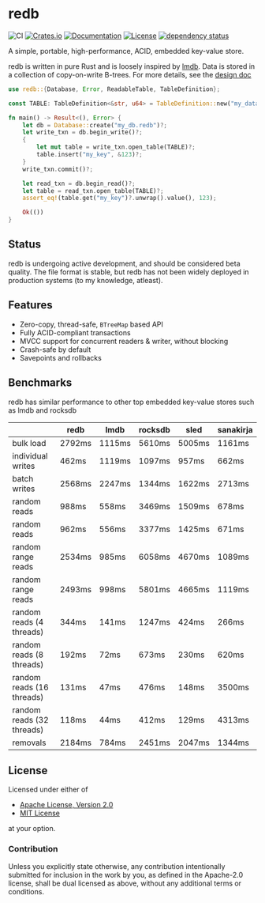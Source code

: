 # redb

![CI](https://github.com/cberner/redb/actions/workflows/ci.yml/badge.svg)
[![Crates.io](https://img.shields.io/crates/v/redb.svg)](https://crates.io/crates/redb)
[![Documentation](https://docs.rs/redb/badge.svg)](https://docs.rs/redb)
[![License](https://img.shields.io/crates/l/redb)](https://crates.io/crates/redb)
[![dependency status](https://deps.rs/repo/github/cberner/redb/status.svg)](https://deps.rs/repo/github/cberner/redb)

A simple, portable, high-performance, ACID, embedded key-value store.

redb is written in pure Rust and is loosely inspired by [lmdb](http://www.lmdb.tech/doc/). Data is stored in a collection
of copy-on-write B-trees. For more details, see the [design doc](docs/design.md)

```rust
use redb::{Database, Error, ReadableTable, TableDefinition};

const TABLE: TableDefinition<&str, u64> = TableDefinition::new("my_data");

fn main() -> Result<(), Error> {
    let db = Database::create("my_db.redb")?;
    let write_txn = db.begin_write()?;
    {
        let mut table = write_txn.open_table(TABLE)?;
        table.insert("my_key", &123)?;
    }
    write_txn.commit()?;

    let read_txn = db.begin_read()?;
    let table = read_txn.open_table(TABLE)?;
    assert_eq!(table.get("my_key")?.unwrap().value(), 123);

    Ok(())
}
```

## Status
redb is undergoing active development, and should be considered beta quality. The file format is stable,
but redb has not been widely deployed in production systems (to my knowledge, atleast).

## Features
* Zero-copy, thread-safe, `BTreeMap` based API
* Fully ACID-compliant transactions
* MVCC support for concurrent readers & writer, without blocking
* Crash-safe by default
* Savepoints and rollbacks

## Benchmarks
redb has similar performance to other top embedded key-value stores such as lmdb and rocksdb

|                           | redb   | lmdb   | rocksdb | sled   | sanakirja |
|---------------------------|--------|--------|---------|--------|-----------|
| bulk load                 | 2792ms | 1115ms | 5610ms  | 5005ms | 1161ms    |
| individual writes         | 462ms  | 1119ms | 1097ms  | 957ms  | 662ms     |
| batch writes              | 2568ms | 2247ms | 1344ms  | 1622ms | 2713ms    |
| random reads              | 988ms  | 558ms  | 3469ms  | 1509ms | 678ms     |
| random reads              | 962ms  | 556ms  | 3377ms  | 1425ms | 671ms     |
| random range reads        | 2534ms | 985ms  | 6058ms  | 4670ms | 1089ms    |
| random range reads        | 2493ms | 998ms  | 5801ms  | 4665ms | 1119ms    |
| random reads (4 threads)  | 344ms  | 141ms  | 1247ms  | 424ms  | 266ms     |
| random reads (8 threads)  | 192ms  | 72ms   | 673ms   | 230ms  | 620ms     |
| random reads (16 threads) | 131ms  | 47ms   | 476ms   | 148ms  | 3500ms    |
| random reads (32 threads) | 118ms  | 44ms   | 412ms   | 129ms  | 4313ms    |
| removals                  | 2184ms | 784ms  | 2451ms  | 2047ms | 1344ms    |

## License

Licensed under either of

* [Apache License, Version 2.0](LICENSE-APACHE)
* [MIT License](LICENSE-MIT)

at your option.

### Contribution

Unless you explicitly state otherwise, any contribution intentionally
submitted for inclusion in the work by you, as defined in the Apache-2.0
license, shall be dual licensed as above, without any additional terms or
conditions.
